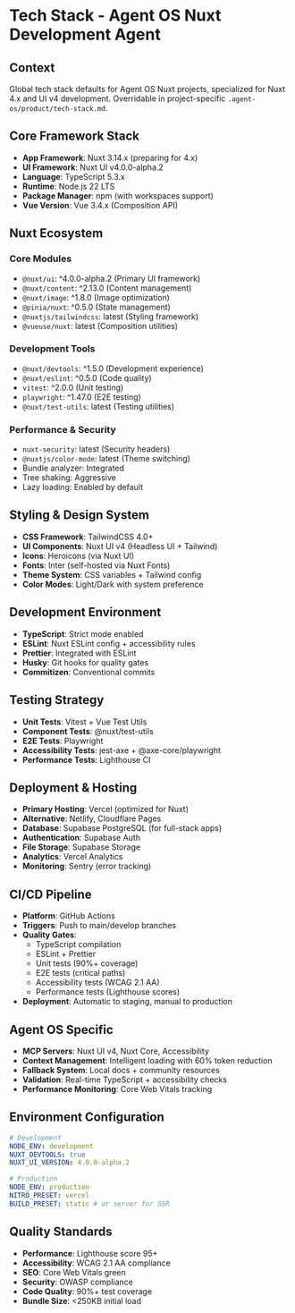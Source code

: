 # Tech Stack - Agent OS Nuxt Development Agent

## Context

Global tech stack defaults for Agent OS Nuxt projects, specialized for Nuxt 4.x and UI v4 development. Overridable in project-specific `.agent-os/product/tech-stack.md`.

## Core Framework Stack

- **App Framework**: Nuxt 3.14.x (preparing for 4.x)
- **UI Framework**: Nuxt UI v4.0.0-alpha.2
- **Language**: TypeScript 5.3.x
- **Runtime**: Node.js 22 LTS
- **Package Manager**: npm (with workspaces support)
- **Vue Version**: Vue 3.4.x (Composition API)

## Nuxt Ecosystem

### Core Modules
- `@nuxt/ui`: ^4.0.0-alpha.2 (Primary UI framework)
- `@nuxt/content`: ^2.13.0 (Content management)
- `@nuxt/image`: ^1.8.0 (Image optimization)
- `@pinia/nuxt`: ^0.5.0 (State management)
- `@nuxtjs/tailwindcss`: latest (Styling framework)
- `@vueuse/nuxt`: latest (Composition utilities)

### Development Tools
- `@nuxt/devtools`: ^1.5.0 (Development experience)
- `@nuxt/eslint`: ^0.5.0 (Code quality)
- `vitest`: ^2.0.0 (Unit testing)
- `playwright`: ^1.47.0 (E2E testing)
- `@nuxt/test-utils`: latest (Testing utilities)

### Performance & Security
- `nuxt-security`: latest (Security headers)
- `@nuxtjs/color-mode`: latest (Theme switching)
- Bundle analyzer: Integrated
- Tree shaking: Aggressive
- Lazy loading: Enabled by default

## Styling & Design System

- **CSS Framework**: TailwindCSS 4.0+
- **UI Components**: Nuxt UI v4 (Headless UI + Tailwind)
- **Icons**: Heroicons (via Nuxt UI)
- **Fonts**: Inter (self-hosted via Nuxt Fonts)
- **Theme System**: CSS variables + Tailwind config
- **Color Modes**: Light/Dark with system preference

## Development Environment

- **TypeScript**: Strict mode enabled
- **ESLint**: Nuxt ESLint config + accessibility rules
- **Prettier**: Integrated with ESLint
- **Husky**: Git hooks for quality gates
- **Commitizen**: Conventional commits

## Testing Strategy

- **Unit Tests**: Vitest + Vue Test Utils
- **Component Tests**: @nuxt/test-utils
- **E2E Tests**: Playwright
- **Accessibility Tests**: jest-axe + @axe-core/playwright
- **Performance Tests**: Lighthouse CI

## Deployment & Hosting

- **Primary Hosting**: Vercel (optimized for Nuxt)
- **Alternative**: Netlify, Cloudflare Pages
- **Database**: Supabase PostgreSQL (for full-stack apps)
- **Authentication**: Supabase Auth
- **File Storage**: Supabase Storage
- **Analytics**: Vercel Analytics
- **Monitoring**: Sentry (error tracking)

## CI/CD Pipeline

- **Platform**: GitHub Actions
- **Triggers**: Push to main/develop branches
- **Quality Gates**: 
  - TypeScript compilation
  - ESLint + Prettier
  - Unit tests (90%+ coverage)
  - E2E tests (critical paths)
  - Accessibility tests (WCAG 2.1 AA)
  - Performance tests (Lighthouse scores)
- **Deployment**: Automatic to staging, manual to production

## Agent OS Specific

- **MCP Servers**: Nuxt UI v4, Nuxt Core, Accessibility
- **Context Management**: Intelligent loading with 60% token reduction
- **Fallback System**: Local docs + community resources
- **Validation**: Real-time TypeScript + accessibility checks
- **Performance Monitoring**: Core Web Vitals tracking

## Environment Configuration

```yaml
# Development
NODE_ENV: development
NUXT_DEVTOOLS: true
NUXT_UI_VERSION: 4.0.0-alpha.2

# Production
NODE_ENV: production
NITRO_PRESET: vercel
BUILD_PRESET: static # or server for SSR
```

## Quality Standards

- **Performance**: Lighthouse score 95+
- **Accessibility**: WCAG 2.1 AA compliance
- **SEO**: Core Web Vitals green
- **Security**: OWASP compliance
- **Code Quality**: 90%+ test coverage
- **Bundle Size**: <250KB initial load
